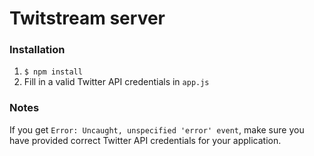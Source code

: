 Twitstream server
=================

### Installation
1. `$ npm install`
2. Fill in a valid Twitter API credentials in `app.js`

### Notes
If you get `Error: Uncaught, unspecified 'error' event`, make sure you have provided correct Twitter API credentials for your application.